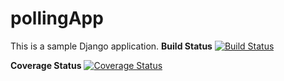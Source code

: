 # pollingApp
This is a sample Django application.
**Build Status**
[![Build Status](https://app.travis-ci.com/ShambhaviSeth/pollingApp.svg?token=ybxeqBJxxyz5KcMmqPNz&branch=main)](https://app.travis-ci.com/github/ShambhaviSeth/pollingApp/builds/272811328?serverType=git)

**Coverage Status**
[![Coverage Status](https://coveralls.io/repos/github/ShambhaviSeth/pollingApp/badge.svg?branch=testBranch)](https://coveralls.io/github/ShambhaviSeth/pollingApp?branch=main)
